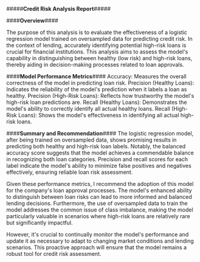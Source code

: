   #####**Credit Risk Analysis Report**#####
                                                                                      
####**Overview**####

The purpose of this analysis is to evaluate the effectiveness of a logistic regression model trained on oversampled data for predicting credit risk. In the context of lending, accurately identifying potential high-risk loans is crucial for financial institutions. This analysis aims to assess the model's capability in distinguishing between healthy (low risk) and high-risk loans, thereby aiding in decision-making processes related to loan approvals.

####**Model Performance Metrics**####
Accuracy: Measures the overall correctness of the model in predicting loan risk.
Precision (Healthy Loans): Indicates the reliability of the model's prediction when it labels a loan as healthy.
Precision (High-Risk Loans): Reflects how trustworthy the model's high-risk loan predictions are.
Recall (Healthy Loans): Demonstrates the model's ability to correctly identify all actual healthy loans.
Recall (High-Risk Loans): Shows the model's effectiveness in identifying all actual high-risk loans.

####**Summary and Recommendation**####
The logistic regression model, after being trained on oversampled data, shows promising results in predicting both healthy and high-risk loan labels. Notably, the balanced accuracy score suggests that the model achieves a commendable balance in recognizing both loan categories. Precision and recall scores for each label indicate the model's ability to minimize false positives and negatives effectively, ensuring reliable loan risk assessment.

Given these performance metrics, I recommend the adoption of this model for the company's loan approval processes. The model's enhanced ability to distinguish between loan risks can lead to more informed and balanced lending decisions. Furthermore, the use of oversampled data to train the model addresses the common issue of class imbalance, making the model particularly valuable in scenarios where high-risk loans are relatively rare but significantly impactful.

However, it's crucial to continually monitor the model's performance and update it as necessary to adapt to changing market conditions and lending scenarios. This proactive approach will ensure that the model remains a robust tool for credit risk assessment.

